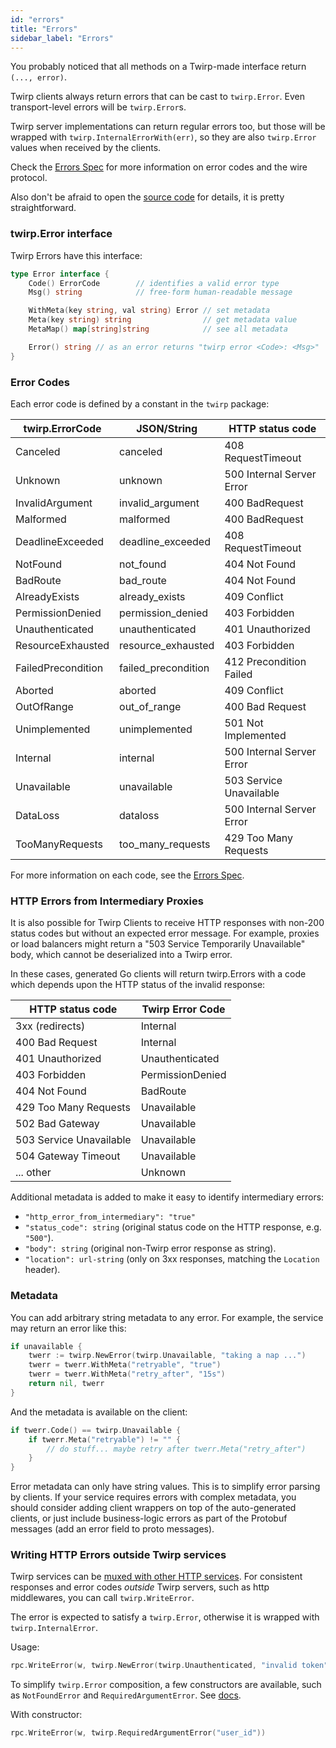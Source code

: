 ```yaml
---
id: "errors"
title: "Errors"
sidebar_label: "Errors"
---
```


You probably noticed that all methods on a Twirp-made interface return `(...,
error)`.

Twirp clients always return errors that can be cast to `twirp.Error`. Even
transport-level errors will be `twirp.Error`s.

Twirp server implementations can return regular errors too, but those
will be wrapped with `twirp.InternalErrorWith(err)`, so they are also
`twirp.Error` values when received by the clients.

Check the [Errors Spec](spec_v5.md) for more information on error
codes and the wire protocol.

Also don't be afraid to open the [source code](https://github.com/twitchtv/twirp/blob/master/errors.go)
for details, it is pretty straightforward.

### twirp.Error interface

Twirp Errors have this interface:
```go
type Error interface {
    Code() ErrorCode        // identifies a valid error type
    Msg() string            // free-form human-readable message

    WithMeta(key string, val string) Error // set metadata
    Meta(key string) string                // get metadata value
    MetaMap() map[string]string            // see all metadata

    Error() string // as an error returns "twirp error <Code>: <Msg>"
}
```

### Error Codes

Each error code is defined by a constant in the `twirp` package:

| twirp.ErrorCode    | JSON/String         |  HTTP status code
| ------------------ | ------------------- | ------------------
| Canceled           | canceled            | 408 RequestTimeout
| Unknown            | unknown             | 500 Internal Server Error
| InvalidArgument    | invalid_argument    | 400 BadRequest
| Malformed          | malformed           | 400 BadRequest
| DeadlineExceeded   | deadline_exceeded   | 408 RequestTimeout
| NotFound           | not_found           | 404 Not Found
| BadRoute           | bad_route           | 404 Not Found
| AlreadyExists      | already_exists      | 409 Conflict
| PermissionDenied   | permission_denied   | 403 Forbidden
| Unauthenticated    | unauthenticated     | 401 Unauthorized
| ResourceExhausted  | resource_exhausted  | 403 Forbidden
| FailedPrecondition | failed_precondition | 412 Precondition Failed
| Aborted            | aborted             | 409 Conflict
| OutOfRange         | out_of_range        | 400 Bad Request
| Unimplemented      | unimplemented       | 501 Not Implemented
| Internal           | internal            | 500 Internal Server Error
| Unavailable        | unavailable         | 503 Service Unavailable
| DataLoss           | dataloss            | 500 Internal Server Error
| TooManyRequests    | too_many_requests   | 429 Too Many Requests

For more information on each code, see the [Errors Spec](spec_v5.md).

### HTTP Errors from Intermediary Proxies

It is also possible for Twirp Clients to receive HTTP responses with non-200 status
codes but without an expected error message. For example, proxies or load balancers
might return a "503 Service Temporarily Unavailable" body, which cannot be
deserialized into a Twirp error.

In these cases, generated Go clients will return twirp.Errors with a code which
depends upon the HTTP status of the invalid response:

| HTTP status code         |  Twirp Error Code
| ------------------------ | ------------------
| 3xx (redirects)          | Internal
| 400 Bad Request          | Internal
| 401 Unauthorized         | Unauthenticated
| 403 Forbidden            | PermissionDenied
| 404 Not Found            | BadRoute
| 429 Too Many Requests    | Unavailable
| 502 Bad Gateway          | Unavailable
| 503 Service Unavailable  | Unavailable
| 504 Gateway Timeout      | Unavailable
| ... other                | Unknown

Additional metadata is added to make it easy to identify intermediary errors:

* `"http_error_from_intermediary": "true"`
* `"status_code": string` (original status code on the HTTP response, e.g. `"500"`).
* `"body": string` (original non-Twirp error response as string).
* `"location": url-string` (only on 3xx responses, matching the `Location` header).

### Metadata

You can add arbitrary string metadata to any error. For example, the service may return an error like this:

```go
if unavailable {
    twerr := twirp.NewError(twirp.Unavailable, "taking a nap ...")
    twerr = twerr.WithMeta("retryable", "true")
    twerr = twerr.WithMeta("retry_after", "15s")
    return nil, twerr
}
```

And the metadata is available on the client:

```go
if twerr.Code() == twirp.Unavailable {
    if twerr.Meta("retryable") != "" {
        // do stuff... maybe retry after twerr.Meta("retry_after")
    }
}
```

Error metadata can only have string values. This is to simplify error parsing by clients.
If your service requires errors with complex metadata, you should consider adding client
wrappers on top of the auto-generated clients, or just include business-logic errors as
part of the Protobuf messages (add an error field to proto messages).

### Writing HTTP Errors outside Twirp services

Twirp services can be [muxed with other HTTP services](mux.md). For consistent responses 
and error codes _outside_ Twirp servers, such as http middlewares, you can call `twirp.WriteError`. 

The error is expected to satisfy a `twirp.Error`, otherwise it is wrapped with `twirp.InternalError`.

Usage:

```go
rpc.WriteError(w, twirp.NewError(twirp.Unauthenticated, "invalid token"))
```

To simplify `twirp.Error` composition, a few constructors are available, such as `NotFoundError` 
and `RequiredArgumentError`. See [docs](https://godoc.org/github.com/twitchtv/twirp#Error).

With constructor:

```go
rpc.WriteError(w, twirp.RequiredArgumentError("user_id"))
```

